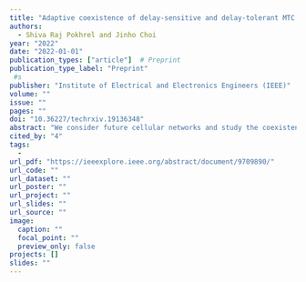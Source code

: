 ```yaml
---
title: "Adaptive coexistence of delay-sensitive and delay-tolerant MTC devices: A control-theoretic approach"
authors:
  - Shiva Raj Pokhrel and Jinho Choi
year: "2022"
date: "2022-01-01"
publication_types: ["article"]  # Preprint
publication_type_label: "Preprint"
 #s
publisher: "Institute of Electrical and Electronics Engineers (IEEE)"
volume: ""
issue: ""
pages: ""
doi: "10.36227/techrxiv.19136348"
abstract: "We consider future cellular networks and study the coexistence of delay-sensitive (DS) and delay-tolerant (DT) devices in machine-type communication (MTC). DS devices require to minimize access delay for their low delay requirements; in contrast, DT devices have flexible delay constraints."
cited_by: "4"
tags:
  - 
url_pdf: "https://ieeexplore.ieee.org/abstract/document/9709890/"
url_code: ""
url_dataset: ""
url_poster: ""
url_project: ""
url_slides: ""
url_source: ""
image:
  caption: ""
  focal_point: ""
  preview_only: false
projects: []
slides: ""
---
```


